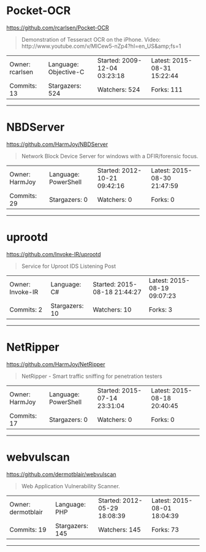 # Pocket-OCR

https://github.com/rcarlsen/Pocket-OCR
<blockquote>
Demonstration of Tesseract OCR on the iPhone. Video: http://www.youtube.com/v/MICew5-nZp4?hl=en_US&amp;amp;fs=1
</blockquote>

<table>
<tr><td>Owner: rcarlsen</td>
    <td>Language: Objective-C</td>
    <td>Started: 2009-12-04 03:23:18</td>
    <td>Latest: 2015-08-31 15:22:44</td></tr>
<tr><td>Commits: 13</td>
    <td>Stargazers: 524</td>
    <td>Watchers: 524</td>
    <td>Forks: 111</td></tr>
</table>

---

# NBDServer

https://github.com/HarmJoy/NBDServer
<blockquote>
Network Block Device Server for windows with a DFIR/forensic focus.
</blockquote>

<table>
<tr><td>Owner: HarmJoy</td>
    <td>Language: PowerShell</td>
    <td>Started: 2012-10-21 09:42:16</td>
    <td>Latest: 2015-08-30 21:47:59</td></tr>
<tr><td>Commits: 29</td>
    <td>Stargazers: 0</td>
    <td>Watchers: 0</td>
    <td>Forks: 0</td></tr>
</table>

---

# uprootd

https://github.com/Invoke-IR/uprootd
<blockquote>
Service for Uproot IDS Listening Post
</blockquote>

<table>
<tr><td>Owner: Invoke-IR</td>
    <td>Language: C#</td>
    <td>Started: 2015-08-18 21:44:27</td>
    <td>Latest: 2015-08-19 09:07:23</td></tr>
<tr><td>Commits: 2</td>
    <td>Stargazers: 10</td>
    <td>Watchers: 10</td>
    <td>Forks: 3</td></tr>
</table>

---

# NetRipper

https://github.com/HarmJoy/NetRipper
<blockquote>
NetRipper - Smart traffic sniffing for penetration testers
</blockquote>

<table>
<tr><td>Owner: HarmJoy</td>
    <td>Language: PowerShell</td>
    <td>Started: 2015-07-14 23:31:04</td>
    <td>Latest: 2015-08-18 20:40:45</td></tr>
<tr><td>Commits: 17</td>
    <td>Stargazers: 0</td>
    <td>Watchers: 0</td>
    <td>Forks: 0</td></tr>
</table>

---

# webvulscan

https://github.com/dermotblair/webvulscan
<blockquote>
Web Application Vulnerability Scanner.
</blockquote>

<table>
<tr><td>Owner: dermotblair</td>
    <td>Language: PHP</td>
    <td>Started: 2012-05-29 18:08:39</td>
    <td>Latest: 2015-08-01 18:04:39</td></tr>
<tr><td>Commits: 19</td>
    <td>Stargazers: 145</td>
    <td>Watchers: 145</td>
    <td>Forks: 73</td></tr>
</table>

---

